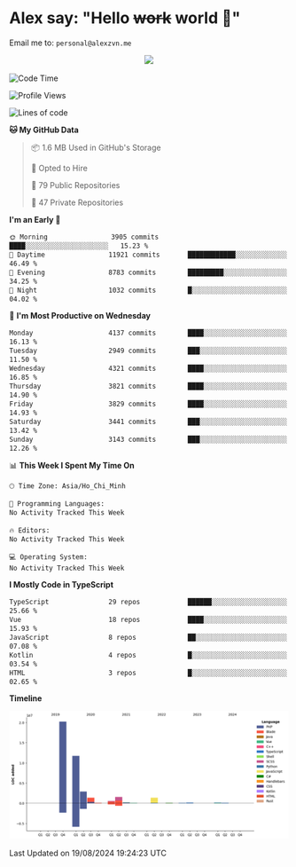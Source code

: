 # Alex say: "Hello ~~work~~ world 🐾"
Email me to: `personal@alexzvn.me`


<p align=center>
  <a href="https://skillicons.dev">
    <img src="https://skillicons.dev/icons?i=ts,js,php,nodejs,bun,vue,nuxt,react,svelte,tauri,laravel,rust,mongodb,docker,electron,redis,rabbitmq,tailwind,git,cloudflare,elysia,mysql,nginx,rollupjs,sentry,ubuntu,yarn,html,css,vite" />
  </a>
</p>

<!--START_SECTION:waka-->
![Code Time](http://img.shields.io/badge/Code%20Time-1%2C066%20hrs%2055%20mins-blue)

![Profile Views](http://img.shields.io/badge/Profile%20Views-16-blue)

![Lines of code](https://img.shields.io/badge/From%20Hello%20World%20I%27ve%20Written-40.6%20million%20lines%20of%20code-blue)

**🐱 My GitHub Data** 

> 📦 1.6 MB Used in GitHub's Storage 
 > 
> 💼 Opted to Hire
 > 
> 📜 79 Public Repositories 
 > 
> 🔑 47 Private Repositories 
 > 
**I'm an Early 🐤** 

```text
🌞 Morning                3905 commits        ████░░░░░░░░░░░░░░░░░░░░░   15.23 % 
🌆 Daytime                11921 commits       ████████████░░░░░░░░░░░░░   46.49 % 
🌃 Evening                8783 commits        █████████░░░░░░░░░░░░░░░░   34.25 % 
🌙 Night                  1032 commits        █░░░░░░░░░░░░░░░░░░░░░░░░   04.02 % 
```
📅 **I'm Most Productive on Wednesday** 

```text
Monday                   4137 commits        ████░░░░░░░░░░░░░░░░░░░░░   16.13 % 
Tuesday                  2949 commits        ███░░░░░░░░░░░░░░░░░░░░░░   11.50 % 
Wednesday                4321 commits        ████░░░░░░░░░░░░░░░░░░░░░   16.85 % 
Thursday                 3821 commits        ████░░░░░░░░░░░░░░░░░░░░░   14.90 % 
Friday                   3829 commits        ████░░░░░░░░░░░░░░░░░░░░░   14.93 % 
Saturday                 3441 commits        ███░░░░░░░░░░░░░░░░░░░░░░   13.42 % 
Sunday                   3143 commits        ███░░░░░░░░░░░░░░░░░░░░░░   12.26 % 
```


📊 **This Week I Spent My Time On** 

```text
🕑︎ Time Zone: Asia/Ho_Chi_Minh

💬 Programming Languages: 
No Activity Tracked This Week

🔥 Editors: 
No Activity Tracked This Week

💻 Operating System: 
No Activity Tracked This Week
```

**I Mostly Code in TypeScript** 

```text
TypeScript               29 repos            ██████░░░░░░░░░░░░░░░░░░░   25.66 % 
Vue                      18 repos            ████░░░░░░░░░░░░░░░░░░░░░   15.93 % 
JavaScript               8 repos             ██░░░░░░░░░░░░░░░░░░░░░░░   07.08 % 
Kotlin                   4 repos             █░░░░░░░░░░░░░░░░░░░░░░░░   03.54 % 
HTML                     3 repos             █░░░░░░░░░░░░░░░░░░░░░░░░   02.65 % 
```



**Timeline**

![Lines of Code chart](https://raw.githubusercontent.com/alexzvn/alexzvn/main/assets/bar_graph.png)


 Last Updated on 19/08/2024 19:24:23 UTC
<!--END_SECTION:waka-->
